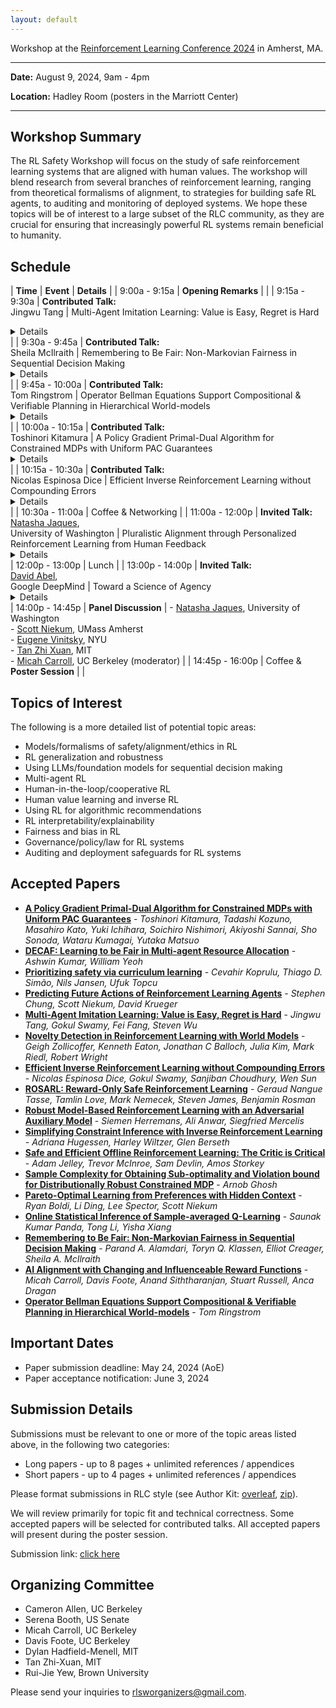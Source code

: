 ```yaml
---
layout: default
---
```


Workshop at the [Reinforcement Learning Conference 2024](https://rl-conference.cc/index.html) in Amherst, MA.

---

**Date:** August 9, 2024, 9am - 4pm

**Location:** Hadley Room (posters in the Marriott Center)

---

## Workshop Summary

The RL Safety Workshop will focus on the study of safe reinforcement learning systems that are aligned with human values. The workshop will blend research from several branches of reinforcement learning, ranging from theoretical formalisms of alignment, to strategies for building safe RL agents, to auditing and monitoring of deployed systems. We hope these topics will be of interest to a large subset of the RLC community, as they are crucial for ensuring that increasingly powerful RL systems remain beneficial to humanity.

## Schedule

| **Time** | **Event** | **Details** |
| 9:00a - 9:15a | **Opening Remarks** | |
| 9:15a - 9:30a | **Contributed Talk:**<br />Jingwu Tang | Multi-Agent Imitation Learning: Value is Easy, Regret is Hard <br/><details>Abstract: We study a multi-agent imitation learning (MAIL) problem where we take the perspective of a learner attempting to coordinate a group of agents in a Markov Game by recommending actions based on demonstrations of an expert doing so. Most prior work in MAIL essentially reduces the problem to matching the behavior of the expert *within* the support of the demonstrations. While doing so is sufficient to drive the *value gap* between the learner and the expert to zero under the assumption that agents are non-strategic, it does not guarantee robustness to deviations by strategic agents. Intuitively, this is because strategic deviations can depend on a counterfactual quantity: the coordinator's recommendations outside of the state distribution their recommendations induce. In response, we initiate the study of an alternative objective for MAIL in Markov Games we term the *regret gap* that explicitly accounts for potential deviations by agents in the group. We first perform an in-depth exploration of the relationship between the value and regret gaps. First, we show that while the value gap can be efficiently minimized via a direct extension of single-agent IL algorithms, even *value equivalence* can lead to an arbitrarily large regret gap. This implies that achieving regret equivalence is harder than achieving value equivalence in MAIL. We then provide a pair of efficient reductions to no-regret online convex optimization that are capable of minimizing the regret gap *(a)* under a coverage assumption on the expert (MALICE) or *(b)* with access to a queryable expert (BLADES).</details> |
| 9:30a - 9:45a | **Contributed Talk:**<br />Sheila McIlraith | Remembering to Be Fair: Non-Markovian Fairness in Sequential Decision Making <br/><details>Abstract: Fair decision making has largely been studied with respect to a single decision. Here we investigate the notion of fairness in the context of sequential decision making where multiple stakeholders can be affected by the outcomes of decisions. We observe that fairness often depends on the history of the sequential decision-making process, and in this sense that it is inherently non-Markovian. We further observe that fairness often needs to be assessed at time points within the process, not just at the end of the process. To advance our understanding of this class of fairness problems, we explore the notion of non-Markovian fairness in the context of sequential decision making. We identify properties of non-Markovian fairness, including notions of long-term, anytime, periodic, and bounded fairness. We explore the interplay between non-Markovian fairness and memory and how memory can support construction of fair policies. Finally, we introduce the FairQCM algorithm, which can automatically augment its training data to improve sample efficiency in the synthesis of fair policies via reinforcement learning.</details> |
| 9:45a - 10:00a | **Contributed Talk:**<br />Tom Ringstrom | Operator Bellman Equations Support Compositional & Verifiable Planning in Hierarchical World-models<br/><details>Abstract: We introduce new reward-free Bellman Equations called Operator Bellman Equations, which produce predictive planning representations called state-time feasibility functions (STFFs) instead of traditional value functions. STFFs offer three key advantages: they are compositional, factorizable, and interpretable. This means: 1) STFFs can be sequentially composed to compute high-dimensional predictions over long horizons of sequential Options (policies). 2) High-dimensional STFFs can be efficiently represented and computed in a factorized form. 3) STFFs record the probabilities of semantically interpretable goal-success and constraint-violation events. We argue that the objective of reward maximization is often in conflict with these critical properties, which are essential for scalable, verifiable planning in dynamic, high-dimensional world-models.</details> |
| 10:00a - 10:15a | **Contributed Talk:**<br />Toshinori Kitamura | A Policy Gradient Primal-Dual Algorithm for Constrained MDPs with Uniform PAC Guarantees <br/><details>Abstract: We study a primal-dual (PD) reinforcement learning (RL) algorithm for online constrained Markov decision processes (CMDPs). Despite its widespread practical use, the existing theoretical literature on PD-RL algorithms for this problem only provides sublinear regret guarantees and fails to ensure convergence to optimal policies. In this paper, we introduce a novel policy gradient PD algorithm with uniform probably approximate correctness (Uniform-PAC) guarantees, simultaneously ensuring convergence to optimal policies, sublinear regret, and polynomial sample complexity for any target accuracy. Notably, this represents the first Uniform-PAC algorithm for the online CMDP problem. In addition to the theoretical guarantees, we empirically demonstrate in a simple CMDP that our algorithm converges to optimal policies, while baseline algorithms exhibit oscillatory performance and constraint violation.</details> |
| 10:15a - 10:30a | **Contributed Talk:**<br />Nicolas Espinosa Dice | Efficient Inverse Reinforcement Learning without Compounding Errors <br /><details>Abstract: Inverse reinforcement learning (IRL) is an on-policy approach to imitation learning (IL) that allows the learner to observe the consequences of their actions at train-time. Accordingly, there are two seemingly contradictory desiderata for IRL algorithms: (a) preventing the compounding errors that stymie offline approaches like behavioral cloning and (b) avoiding the worst-case exploration complexity of reinforcement learning (RL). Prior work has been able to achieve either (a) or (b) but not both simultaneously. In our work, we first prove a negative result showing that, without further assumptions, there are no efficient IRL algorithms that learn a competitive policy in the worst case. We then provide a positive result: under a novel structural condition we term reward-agnostic policy completeness, we prove that efficient IRL algorithms do avoid compounding errors, giving us the best of both worlds. We also propose a principled method for using sub-optimal data to further improve the sample-efficiency of efficient IRL algorithms.</details> |
| 10:30a - 11:00a | Coffee & Networking |
| 11:00a - 12:00p | **Invited Talk:**<br />[Natasha Jaques](https://natashajaques.ai/),<br />University of Washington | Pluralistic Alignment through Personalized Reinforcement Learning from Human Feedback<br /><details>Abstract: Reinforcement Learning from Human Feedback (RLHF) is a powerful paradigm for aligning foundation models to human values and preferences. However, current RLHF techniques cannot account for the naturally occurring differences in individual human preferences across a diverse population. When these differences arise, traditional RLHF frameworks simply average over them, leading to inaccurate rewards and poor performance for minority groups. To address the need for pluralistic alignment, we develop a class of multimodal RLHF methods. Our proposed techniques are based on a latent variable formulation - inferring a novel user-specific latent and learning reward models and policies conditioned on this latent without additional user-specific data. While conceptually simple, we show that in practice, this reward modeling requires careful algorithmic considerations around model architecture and reward scaling. To empirically validate our proposed technique, we first show that it can provide a way to combat underspecification in simulated control problems, inferring and optimizing user-specific reward functions. Next, we conduct experiments on pluralistic language datasets representing diverse user preferences and demonstrate improved reward function accuracy. We additionally show the benefits of this probabilistic framework in terms of measuring uncertainty, and actively learning user preferences. This work enables learning from diverse populations of users with divergent preferences, an important challenge that naturally occurs in problems from robot learning to foundation model alignment.</details>
| 12:00p - 13:00p | Lunch |
| 13:00p - 14:00p | **Invited Talk:**<br />[David Abel](https://david-abel.github.io/),<br />Google DeepMind | Toward a Science of Agency<br /><details>Abstract: Many of the core problems of AI safety are ultimately about agents. Yet, our basic science of agency is underdeveloped. In this talk I summarize a proposal for a few of the building blocks for a science of agency that I take to be necessary on the path fully understanding safe AI. I propose a way to define families of agents that is intended to open the door to study agents in the same way that the MDP opened the door to study sequential decision making problems. I first show that this definition is universal in a particular sense: it can represent every set of agents. I then briefly discuss two core elements of agency---goal-directedness and learning---through this agent-centric lens, and highlight a few consequences and questions that are most relevant for thinking carefully about safety.</details>
| 14:00p - 14:45p | **Panel Discussion** | - [Natasha Jaques](https://natashajaques.ai/), University of Washington<br />- [Scott Niekum](https://people.cs.umass.edu/~sniekum/), UMass Amherst<br />- [Eugene Vinitsky](https://www.eugenevinitsky.com/), NYU <br />- [Tan Zhi Xuan](https://ztangent.github.io/), MIT<br />- [Micah Carroll](https://micahcarroll.github.io/), UC Berkeley (moderator) |
| 14:45p - 16:00p | Coffee & **Poster Session** | |

## Topics of Interest

The following is a more detailed list of potential topic areas:

- Models/formalisms of safety/alignment/ethics in RL
- RL generalization and robustness
- Using LLMs/foundation models for sequential decision making
- Multi-agent RL
- Human-in-the-loop/cooperative RL
- Human value learning and inverse RL
- Using RL for algorithmic recommendations
- RL interpretability/explainability
- Fairness and bias in RL
- Governance/policy/law for RL systems
- Auditing and deployment safeguards for RL systems

## Accepted Papers

- [**A Policy Gradient Primal-Dual Algorithm for Constrained MDPs with Uniform PAC Guarantees**](https://openreview.net/forum?id=EWXKo2fj4h) - *Toshinori Kitamura, Tadashi Kozuno, Masahiro Kato, Yuki Ichihara, Soichiro Nishimori, Akiyoshi Sannai, Sho Sonoda, Wataru Kumagai, Yutaka Matsuo*
- [**DECAF: Learning to be Fair in Multi-agent Resource Allocation**](https://openreview.net/forum?id=Y3YHGouOjZ) - *Ashwin Kumar, William Yeoh*
- [**Prioritizing safety via curriculum learning**](https://openreview.net/forum?id=EaaWjhIQwr) - *Cevahir Koprulu, Thiago D. Simão, Nils Jansen, Ufuk Topcu*
- [**Predicting Future Actions of Reinforcement Learning Agents**](https://openreview.net/forum?id=SohRnh7M8Q) - *Stephen Chung, Scott Niekum, David Krueger*
- [**Multi-Agent Imitation Learning: Value is Easy, Regret is Hard**](https://openreview.net/forum?id=jPqDM8jQKk) - *Jingwu Tang, Gokul Swamy, Fei Fang, Steven Wu*
- [**Novelty Detection in Reinforcement Learning with World Models**](https://openreview.net/forum?id=5KTVUa9upG) - *Geigh Zollicoffer, Kenneth Eaton, Jonathan C Balloch, Julia Kim, Mark Riedl, Robert Wright*
- [**Efficient Inverse Reinforcement Learning without Compounding Errors**](https://openreview.net/forum?id=tx4hYuijMB) - *Nicolas Espinosa Dice, Gokul Swamy, Sanjiban Choudhury, Wen Sun*
- [**ROSARL: Reward-Only Safe Reinforcement Learning**](https://openreview.net/forum?id=9YwJYTgbuj) - *Geraud Nangue Tasse, Tamlin Love, Mark Nemecek, Steven James, Benjamin Rosman*
- [**Robust Model-Based Reinforcement Learning with an Adversarial Auxiliary Model**](https://openreview.net/forum?id=SyBN8yvEPJ) - *Siemen Herremans, Ali Anwar, Siegfried Mercelis*
- [**Simplifying Constraint Inference with Inverse Reinforcement Learning**](https://openreview.net/forum?id=hAH6ZBLOAB) - *Adriana Hugessen, Harley Wiltzer, Glen Berseth*
- [**Safe and Efficient Offline Reinforcement Learning: The Critic is Critical**](https://openreview.net/forum?id=1K54rQMT7h) - *Adam Jelley, Trevor McInroe, Sam Devlin, Amos Storkey*
- [**Sample Complexity for Obtaining Sub-optimality and Violation bound for Distributionally Robust Constrained MDP**](https://openreview.net/forum?id=T2XyWqN2dw) - *Arnob Ghosh*
- [**Pareto-Optimal Learning from Preferences with Hidden Context**](https://openreview.net/forum?id=UKlQyRAKPv) - *Ryan Boldi, Li Ding, Lee Spector, Scott Niekum*
- [**Online Statistical Inference of Sample-averaged Q-Learning**](https://openreview.net/forum?id=bKXRTxxmey) - *Saunak Kumar Panda, Tong Li, Yisha Xiang*
- [**Remembering to Be Fair: Non-Markovian Fairness in Sequential Decision Making**](https://openreview.net/forum?id=vl3Ulrexym) - *Parand A. Alamdari, Toryn Q. Klassen, Elliot Creager, Sheila A. McIlraith*
- [**AI Alignment with Changing and Influenceable Reward Functions**](https://openreview.net/forum?id=EcejDARnnl) - *Micah Carroll, Davis Foote, Anand Siththaranjan, Stuart Russell, Anca Dragan*
- [**Operator Bellman Equations Support Compositional & Verifiable Planning in Hierarchical World-models**](https://openreview.net/forum?id=VoxiFqYFjl) - *Tom Ringstrom*

## Important Dates

- Paper submission deadline: May 24, 2024 (AoE)
- Paper acceptance notification: June 3, 2024

## Submission Details

Submissions must be relevant to one or more of the topic areas listed above, in the following two categories:

- Long papers - up to 8 pages + unlimited references / appendices
- Short papers - up to 4 pages + unlimited references / appendices

Please format submissions in RLC style (see Author Kit: [overleaf](https://www.overleaf.com/read/xcnztsmtbnxy#62703f), [zip](https://rl-conference.cc/static/rlc_2024_submission_template.zip)).

We will review primarily for topic fit and technical correctness. Some accepted papers will be selected for contributed talks. All accepted papers will present during the poster session.

Submission link: [click here](https://openreview.net/group?id=rl-conference.cc/RLC/2024/Workshop/RLSW)

## Organizing Committee

- Cameron Allen, UC Berkeley
- Serena Booth, US Senate
- Micah Carroll, UC Berkeley
- Davis Foote, UC Berkeley
- Dylan Hadfield-Menell, MIT
- Tan Zhi-Xuan, MIT
- Rui-Jie Yew, Brown University

Please send your inquiries to [rlsworganizers@gmail.com](mailto:rlsworganizers@gmail.com).
